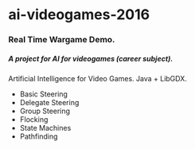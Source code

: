 # ai-videogames-2016

### Real Time Wargame Demo.
##### A project for AI for videogames (career subject).

Artificial Intelligence for Video Games. Java + LibGDX.

* Basic Steering
* Delegate Steering 
* Group Steering 
* Flocking
* State Machines
* Pathfinding
